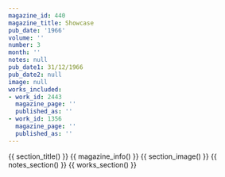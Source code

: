 ```yaml
---
magazine_id: 440
magazine_title: Showcase
pub_date: '1966'
volume: ''
number: 3
month: ''
notes: null
pub_date1: 31/12/1966
pub_date2: null
image: null
works_included:
- work_id: 2443
  magazine_page: ''
  published_as: ''
- work_id: 1356
  magazine_page: ''
  published_as: ''
---
```


{{ section_title() }}
{{ magazine_info() }}
{{ section_image() }}
{{ notes_section() }}
{{ works_section() }}
